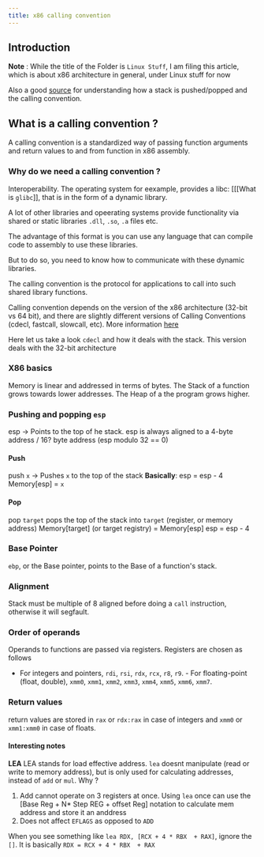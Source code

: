 ```yaml
---
title: x86 calling convention
---
```


## Introduction

**Note** : While the title of the Folder is `Linux Stuff`, I am filing this article, which is about x86 architecture in general, under Linux stuff for now

Also a good [source](https://eli.thegreenplace.net/2011/02/04/where-the-top-of-the-stack-is-on-x86/) for understanding how a stack is pushed/popped and the calling convention.

## What is a calling convention ? 

A calling convention is a standardized  way of passing function arguments and return values to and from function in x86 assembly. 

### Why do we need a calling convention ? 
Interoperability. The operating system for eexample, provides a libc: [[[What is `glibc`]], that is in the form of a dynamic  library. 

A lot of other libraries and opeerating systems provide functionality via shared or static libraries `.dll`, `.so`, `.a` files etc. 

The advantage of this format is you can use any language that can compile code to assembly to use these libraries. 

But to do so, you need to know  how to communicate with these dynamic libraries.

The calling convention is the protocol for applications to call into such shared library functions. 

Calling convention depends on the version of the x86 architecture (32-bit vs 64 bit), and there are slightly different versions of Calling Conventions (cdecl, fastcall, slowcall, etc). More information [here](https://en.wikipedia.org/wiki/X86_calling_conventions#Register_preservation)

Here let us take a look `cdecl` and how it deals with the stack. This version deals with the 32-bit architecture

### X86 basics

Memory is linear and addressed in terms of bytes.
The Stack of a function grows towards lower addresses.
The Heap of a the program grows higher.

### Pushing and popping `esp`

esp -> Points to the top of he stack. 
esp is always aligned to a 4-byte address / 16? byte address (esp modulo 32 == 0)

#### Push

push `x` -> Pushes `x` to the top of the stack 
**Basically**: 
esp = esp - 4
Memory[esp] = `x`

#### Pop

pop `target`
pops the top of the stack into `target` (register, or memory address)
Memory[target] (or target registry) = Memory[esp]
esp = esp - 4

### Base Pointer

`ebp`, or the Base pointer, points to the Base of a function's stack.


### Alignment
Stack must be multiple of 8 aligned before doing a `call` instruction, otherwise it will segfault.


### Order of operands
Operands to functions are passed via registers. Registers are chosen as follows

   -   For integers and pointers, `rdi`, `rsi`, `rdx`, `rcx`, `r8`, `r9`.
    -  For floating-point (float, double), `xmm0`, `xmm1`, `xmm2`, `xmm3`, `xmm4`, `xmm5`, `xmm6`, `xmm7`.

### Return values 
return values are stored in `rax` or `rdx:rax` in case of integers and `xmm0` or `xmm1:xmm0` in case of floats.

#### Interesting notes

**LEA**
LEA stands for load effective address. `lea` doesnt manipulate (read or write to memory address), but is only used for calculating addresses, instead of `add` or `mul`. 
															Why ?
1. Add cannot operate on 3 registers at once. Using `lea` once can use the [Base Reg + N* Step REG + offset Reg] notation to calculate mem address and store it an anddress
2. Does not affect `EFLAGS` as opposed to `ADD`

When you see something like `lea RDX, [RCX + 4 * RBX  + RAX]`, ignore the `[]`. It is basically `RDX = RCX + 4 * RBX  + RAX`

